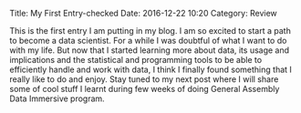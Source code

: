 Title: My First Entry-checked
Date: 2016-12-22 10:20
Category: Review

This is the first entry  I am putting in my blog.  I am so excited to start a path to become a data scientist. For a while I was doubtful of what I want to do with my life. But now that I started learning more about data, its usage and implications and the statistical and programming tools to be able to efficiently handle and work with data, I think I finally found something that I really like to do and enjoy. 
Stay tuned to my next post where I will share some of cool stuff I learnt during few weeks of doing General Assembly Data Immersive program.
